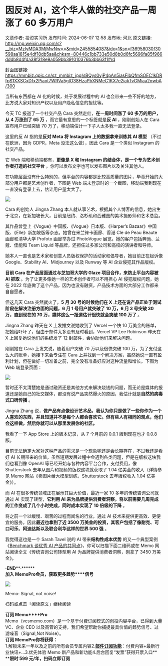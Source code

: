 # 因反对 AI，这个华人做的社交产品一周涨了 60 多万用户

文章作者: 投资实习所
发布时间: 2024-06-07 12:58
发布地: 河北
原文链接: http://mp.weixin.qq.com/s?__biz=MzIyMDA3MjMwNw==&mid=2455854087&idx=1&sn=f36958030f30598aa1815e4df18db5aa&chksm=80446c1bb733e50d8b0d6fc5696fa85f966dddb8d4fda38f318e9a059bb391010376b3bb63f1#rd

封面图链接: https://mmbiz.qpic.cn/sz_mmbiz_jpg/sBQys0vjP4pAn5iasFibQfmSOEC1kDRfpS1XXSCxDfx2Piaot7WRVa5gIO38HzaPbXNMeC1KX7e2iakTvGMiaa2qwbA/300

当所有东西都在 AI 化的时候，处于发展过程中的 AI 也会带来一些不好的地方，比方说大家对知识产权以及用户隐私信息的担忧等。

今天 TC 报道了一个社交产品 Cara 突然走红，**在一周时间涨了 60 多万的用户，从 4 万涨到了 65 万** ，而它最有意思的一个标签就是**反
AI** ，刚刚创始人在 Cara 宣布用户已经突破 70 万了，移动端估计一下子人太多我一直无法登录。

这里的反 AI 指的是**反对 Meta 将 Instagram 上的数据拿来训练其 AI 模型** （不过在欧洲，因为 GDPR，Meta
没法这么做），因此 Cara 是一个类似 Instagram 的社交产品。

它 Web 端和移动端都有，**更像是 X 和 Instagram 的结合体，是一个专为艺术创作者打造的社交平台**
，你可以发布文字也可以发布图片以及关注其他人。

在功能层面没有什么特别的，但平台的内容都是比较高质量的图片，毕竟开始的大部分用户都是艺术创作者，下图是 Web
端未登录时的一个截图，移动端我到现在一直没有登录上去，估计用户量太大了。

![](https://mmbiz.qpic.cn/sz_mmbiz_png/sBQys0vjP4pAn5iasFibQfmSOEC1kDRfpSBU0udglbXg2rP488YRp979bhGCxLOyj70hcblO8HCGV4eI0S9nCZvQ/640?wx_fmt=png&from=appmsg)

Cara 的创始人 Jingna Zhang
本人就从事艺术，根据其个人博客的信息，她出生于北京，在新加坡长大，目前是纽约、洛杉矶和西雅图的美术摄影师和艺术总监。

其作品曾登上《Vogue》中国版、《Vogue》日本版、《Harper’s Bazaar》中国版、《Elle》新加坡版等杂志。她曾在米兰徕卡画廊、香港
Cle de Peau Beaute 画廊和清华大学 Profoto 画廊举办过 PhotoVogue 展览。她的客户包括奔驰、兰蔻、佳能和 Team
Liquid 等品牌，还担任过多家公司和高校的演讲者和导师。

她本人一直也是艺术家和创意人员版权保护的活动家和倡导者，她目前正在起诉像 Google、Stability AI、Midjourney 以及 Runway
等 AI 企业侵犯其作品版权。

**目前 Cara 在产品层面通过与芝加哥大学的 Glaze 项目合作，来防止平台内容被 AI 抓取** 。为了让更多像她一样的艺术创作者可以不用担心 AI
侵犯版权问题，她在 2022 年底做了这个产品，因为也没有融资，产品技术方面的大部分工作都来自自愿者。

但这几天 Cara 突然就火了，**5 月 30 号的时候他们在 X 上还在说产品正处于测试阶段在解决注册方面的问题，6 月 1 号用户就突破了 10
万，6 月 3 号突破 30 万，直到现在的 70 万，媒体这么一报道估计很快就会突破 100 万了** 。

Jingna Zhang 昨天在 X 上发推文说她收到了 Vercel 一个快 10 万美金的账单，把她给吓坏了，但由于邮件太多没有及时看到，Vercel
VP Lee Robinson 昨天在 X 上回复她说他们的系统发了 12 封邮件，会协助他们来解决问题。

刚刚她在 Cara 上发文说，随着用户突破 70 万以及很快突破 100 万，为了支付这么大的账单，她接下来会专注在 Cara
上并找到一个解决方案，虽然她说一直有盈利计划，但在做好一切准备之前，完全没有准备好应对这种流量和增长。下图为 Web 端登录页面：

![](https://mmbiz.qpic.cn/sz_mmbiz_jpg/sBQys0vjP4pAn5iasFibQfmSOEC1kDRfpSh0d8HFj3ZNq45a007P5rnV0WYFnxicCiaofzUArQdgASb1kNyNg8at3w/640?wx_fmt=jpeg&from=appmsg)

暂时还不太清楚她是通过融资还是其他方式来解决烧钱的问题，而无论是媒体的报道还是她自己的社交媒体，都没有说产品突然爆火的原因，我估计就是**自然的病毒式口碑传播**
。

Jingna Zhang
说，**做产品有点像设计艺术品，我认为你只是做了一些你作为一个人喜欢的东西，并且知道并不是每个人都会喜欢它。但有些人有相同的观点，他们会这样做，然后你就可以从那里发展你的社区。**

我看了一下 App Store 上的版本记录，从 7 个月前的 0.0.1 版到现在也才 0.0.8 版。

目前无法确定大家对这种产品的需求是一个现象呢还是会长期存在，不过我还是看好 AI
长期带来的价值，虽然短期发展过程中会遇到各类问题，但是在版权这块我们也看到像 OpenAI 等已经开始与各种内容平台合作，支付费用，像
Shutterstock 去年从图片和视频的版权这块就获取了 1.04 亿美金的收入（详情参见 Memo 网站《卖图片给大模型训练，Shutterstock
去年版权收入 1.04 亿美金》）。

而 AI 在很多传统领域正在展示其巨大价值，最近一家 10 多年的传统咨询公司就通过 AI 实现了转型，**它利用 AI
来为品牌提供消费者洞察，将以前需要几周完成的工作变成了几个小时完成，同时成本实现了 10 倍级的下降** 。

将之前一个以缓慢、艰苦的过程而闻名的行业，通过 AI 技术来提供更高效、更便宜的服务，因此**最近也拿到了近 3500
万美金的投资，其客户包括了像耐克、可口可乐、阿迪达斯以及联合利华这样的世界 500 强** 。

我觉得这也是一个 Sarah Tavel 说的 AI 带来**结构性成本优势** 的又一个典型案例《[Benchmark 谈优秀 AI
产品的共同点](http://mp.weixin.qq.com/s?__biz=MzIyMDA3MjMwNw==&mid=2455853342&idx=1&sn=092e24be5bb2687c78392a5e79ae3b18&chksm=80446902b733e014bf152da2ef33493484057aae18a1c641ece41e7423d6c48c9d1eaca45c01&scene=21#wechat_redirect)》，你可以扫描下面二维码或在
Memo 网站阅读全文《传统咨询公司转型用 AI 为品牌提供消费者洞察，刚拿了 3450 万美金》。

  

**·END****·******  
**加入 Memo****Pro****会员，获取更多趋势****信号**  
  
![](https://mmbiz.qpic.cn/sz_mmbiz_png/sBQys0vjP4pAn5iasFibQfmSOEC1kDRfpS1GcLF03ZR0AvZJrpDbw19keOcCQrEnZficFrOfQ10vnEtcUamDsr4VQ/640?wx_fmt=png&from=appmsg)  

Memo: Signal, not noise!

扫码或点击「阅读原文」继续阅读

**订阅 Memo****Pro**  
Memo（vcsmemo.com）是一个基于付费订阅模式的创投内容平台，已得到大量 VC、企业 CEO
以及高管的支持，我们希望帮助你捕捉最具价值的趋势信号、过滤噪音（Signal,Not Noise）。  
**订阅 Memo****Pro****你将获得：**  
1.解锁未来一年以及之前的所有会员专属内容2.[**邮件订阅功能**](http://mp.weixin.qq.com/s?__biz=MzIyMDA3MjMwNw==&mid=2455853781&idx=1&sn=b6f8e3ddc87e9531f3f8c3e9cd98bd9f&chksm=80446ac9b733e3df93b89c17e905182bda7f4d132f3ac468961dfd70badeb92b9fcdf9f7083b&scene=21#wechat_redirect)：付费内容+最新行业快讯+...3.优先体验
Memo 新产品和新功能4.后台回复“发票”获得开票入口**  
****限时 599 元/年，扫码立即订阅**

  

